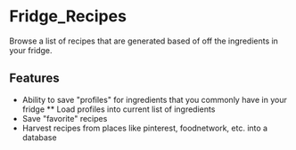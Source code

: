 # Fridge_Recipes
Browse a list of recipes that are generated based of off the ingredients in your fridge.

## Features
* Ability to save "profiles" for ingredients that you commonly have in your fridge
** Load profiles into current list of ingredients
* Save "favorite" recipes
* Harvest recipes from places like pinterest, foodnetwork, etc. into a database
